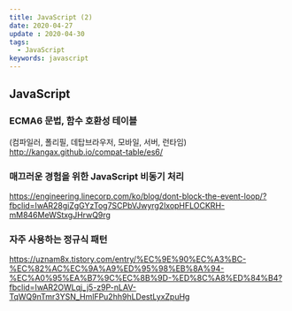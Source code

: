```yaml
---
title: JavaScript (2)
date: 2020-04-27
update : 2020-04-30
tags:
  - JavaScript
keywords: javascript
---
```



## JavaScript

### ECMA6 문법, 함수 호환성 테이블
(컴파일러, 폴리필, 데탑브라우저, 모바일, 서버, 런타임)
http://kangax.github.io/compat-table/es6/


### 매끄러운 경험을 위한 JavaScript 비동기 처리
https://engineering.linecorp.com/ko/blog/dont-block-the-event-loop/?fbclid=IwAR28giZgGYzTog7SCPbVJwyrg2lxopHFLOCKRH-mM846MeWStxgJHrwQ9rg

### 자주 사용하는 정규식 패턴
https://uznam8x.tistory.com/entry/%EC%9E%90%EC%A3%BC-%EC%82%AC%EC%9A%A9%ED%95%98%EB%8A%94-%EC%A0%95%EA%B7%9C%EC%8B%9D-%ED%8C%A8%ED%84%B4?fbclid=IwAR2OWLqj_j5-z9P-nLAV-TqWQ9nTmr3YSN_HmlFPu2hh9hLDestLyxZpuHg